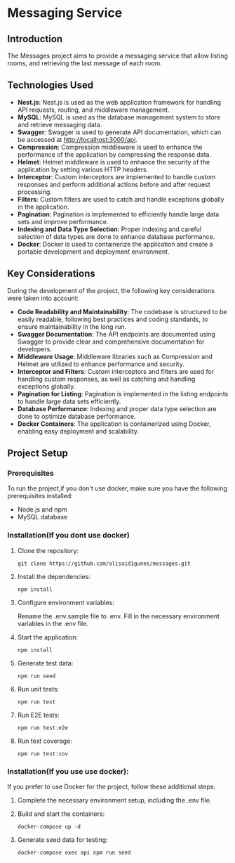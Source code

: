 # Messaging Service

## Introduction

The Messages project aims to provide a messaging service that allow listing rooms, and retrieving the last message of each room.

## Technologies Used

- **Nest.js**: Nest.js is used as the web application framework for handling API requests, routing, and middleware management.
- **MySQL**: MySQL is used as the database management system to store and retrieve messaging data.
- **Swagger**: Swagger is used to generate API documentation, which can be accessed at [http://localhost:3000/api](http://localhost:3000/api).
- **Compression**: Compression middleware is used to enhance the performance of the application by compressing the response data.
- **Helmet**: Helmet middleware is used to enhance the security of the application by setting various HTTP headers.
- **Interceptor**: Custom interceptors are implemented to handle custom responses and perform additional actions before and after request processing.
- **Filters**: Custom filters are used to catch and handle exceptions globally in the application.
- **Pagination**: Pagination is implemented to efficiently handle large data sets and improve performance.
- **Indexing and Data Type Selection**: Proper indexing and careful selection of data types are done to enhance database performance.
- **Docker**: Docker is used to containerize the application and create a portable development and deployment environment.


## Key Considerations

During the development of the project, the following key considerations were taken into account:

- **Code Readability and Maintainability**: The codebase is structured to be easily readable, following best practices and coding standards, to ensure maintainability in the long run.
- **Swagger Documentation**: The API endpoints are documented using Swagger to provide clear and comprehensive documentation for developers.
- **Middleware Usage**: Middleware libraries such as Compression and Helmet are utilized to enhance performance and security.
- **Interceptor and Filters**: Custom interceptors and filters are used for handling custom responses, as well as catching and handling exceptions globally.
- **Pagination for Listing**: Pagination is implemented in the listing endpoints to handle large data sets efficiently.
- **Database Performance**: Indexing and proper data type selection are done to optimize database performance.
- **Docker Containers**: The application is containerized using Docker, enabling easy deployment and scalability.

## Project Setup

### Prerequisites

To run the project,if you don't use docker, make sure you have the following prerequisites installed:

- Node.js and npm
- MySQL database

### Installation(If you dont use docker)

1. Clone the repository:

   ```shell
   git clone https://github.com/alisaid1gunes/messages.git
2. Install the dependencies: 
    
   ```shell
   npm install
3. Configure environment variables:

    Rename the .env.sample file to .env.
    Fill in the necessary environment variables in the .env file.
4. Start the application:
     ```shell
    npm install
5. Generate test data:
      ```shell
    npm run seed
6. Run unit tests:
    ```shell
    npm run test
7. Run E2E tests:
    ```shell
    npm run test:e2e
8. Run test coverage:
    ```shell
    npm run test:cov

### Installation(If you use use docker):
If you prefer to use Docker for the project, follow these additional steps:

1. Complete the necessary environment setup, including the .env file.

2. Build and start the containers:
    ```shell
    docker-compose up -d
3. Generate seed data for testing:
    ```shell
    docker-compose exec api npm run seed